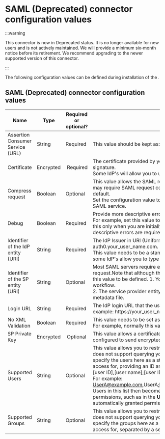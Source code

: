 # SAML (Deprecated) connector configuration values

<head>
  <meta name="guidename" content="Flow"/>
  <meta name="context" content="GUID-88e02c39-d341-40d6-b9d0-d1d4db7e690c"/>
</head>

:::warning

This connector is now in Deprecated status. It is no longer available for new users and is not actively maintained. We will provide a minimum six-month notice before its retirement. We recommend upgrading to the newer supported version of this connector.

:::

The following configuration values can be defined during installation of the .

## SAML (Deprecated) connector configuration values

|Name|Type|Required or optional?|Description|
|----|----|---------------------|-----------|
|Assertion Consumer Service \(URL\)|String|Required |This value should be kept as: **|
|Certificate|Encrypted| Required|The certificate provided by your IdP used to verify the SAML assertion package signature. <br /> Some IdP's will allow you to upload your own certificate.|
|Compress request|Boolean|Optional |This value allows the SAML request to be automatically compressed, as some IdPs may require SAML request compression. -   This configuration value is set to `$False` by default. <br />Set the configuration value to `$True` to apply compression to the requests sent via the SAML service.|
|Debug|Boolean|Required |Provide more descriptive error messages to help when debugging your configuration. For example, set this value to $True to provide detailed error messages. Be sure to use this only when you are initially building and configuring your SAML integration, when descriptive errors are required to assist with the debugging process.|
|Identifier of the IdP entity \(URI\)|String|Required |The IdP Issuer in URI \(Uniform Resource Identifier\) format. For example: auth0.your\_user\_name.com. <br />This value needs to be a standard URI and will be provided by your IdP. Note that some IdP's allow you to type your own identity issuer.|
|Identifier of the SP entity \(URI\)|String|Optional |Most SAML servers require extra information included in the URL used to forward the request.Note that although this field is optional in , most identity providers do require this value to be defined. 1. You will need to know the SP Entity ID before you begin this workflow. <br />2. The service provider entity ID must be written exactly the same as it is in the metadata file.|
|Login URL|String|Required |The IdP login URL that the user is redirected to. This is provided by your IdP. For example: https://your\_user\_name.eu.auth0.com/samlp/avMOCgvc|
|No XML Validation|Boolean|Required |This value needs to be set as $True when a non valid XML assertion package is sent. For example, normally this value should be set as: $False.|
|SP Private Key|Encrypted| Optional|This value allows a certificate to be used to encrypt the SAML assertion if the IdP is configured to send encrypted assertions.|
|Supported Users|String|Optional |This value allows you to restrict access by user.As the is 'stateless' \(and therefore does not support querying your IdP for supported users\) you will need to manually specify the users here as a string value detailing the list of users you wish to restrict access for, providing an ID and name, with each user separated by a semi-colon. <br /> \[user ID\],\[user name\];\[user ID\],\[user name\]; <br /> For example: UserA@example.com,UserA;UserB@example.com,UserB;UserC@example.com,UserC; <br />Users in this list then become available for selection when setting up flow/swimlane permissions, such as in the **Users** section of the **Flow Properties** form. Users are not automatically granted permissions when they are added to this list.|
|Supported Groups|String|Optional |This value allows you to restrict access by group.As the is 'stateless' \(and therefore does not support querying your IdP for supported groups\) you will need to manually specify the groups here as a string value detailing the list of groups you wish to restrict access for, separated by a semi-colon. For example: Domain Users;Group-A;Group-B|